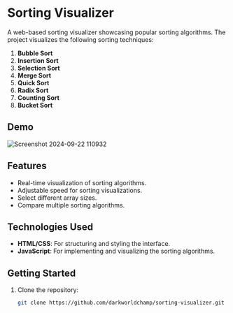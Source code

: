 # Sorting Visualizer

A web-based sorting visualizer showcasing popular sorting algorithms. The project visualizes the following sorting techniques:

1. **Bubble Sort**
2. **Insertion Sort**
3. **Selection Sort**
4. **Merge Sort**
5. **Quick Sort**
6. **Radix Sort**
7. **Counting Sort**
8. **Bucket Sort**

## Demo
![Screenshot 2024-09-22 110932](https://github.com/user-attachments/assets/7ef57f1e-a7f4-4868-b6fe-1f2613432f41)

## Features

- Real-time visualization of sorting algorithms.
- Adjustable speed for sorting visualizations.
- Select different array sizes.
- Compare multiple sorting algorithms.

## Technologies Used

- **HTML/CSS**: For structuring and styling the interface.
- **JavaScript**: For implementing and visualizing the sorting algorithms.

## Getting Started

1. Clone the repository:
   ```bash
   git clone https://github.com/darkworldchamp/sorting-visualizer.git
